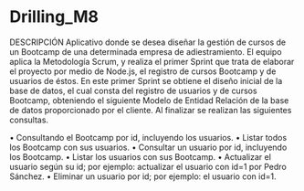 # Drilling_M8

DESCRIPCIÓN
Aplicativo donde se desea diseñar la gestión de cursos de un Bootcamp de una determinada empresa de adiestramiento. 
El equipo aplica la Metodología Scrum, y realiza el primer Sprint que trata de elaborar el proyecto por medio de Node.js,
el registro de cursos Bootcamp y de usuarios de éstos.
En este primer Sprint se obtiene el diseño inicial de la base de datos, el cual consta del registro de usuarios y de cursos Bootcamp, obteniendo el siguiente Modelo de Entidad Relación de la base de datos proporcionado por el cliente.
Al finalizar se realizan las siguientes consultas.

• Consultando el Bootcamp por id, incluyendo los usuarios.
• Listar todos los Bootcamp con sus usuarios.
• Consultar un usuario por id, incluyendo los Bootcamp.
• Listar los usuarios con sus Bootcamp.
• Actualizar el usuario según su id; por ejemplo: actualizar el usuario con id=1 por Pedro
Sánchez.
• Eliminar un usuario por id; por ejemplo: el usuario con id=1.

